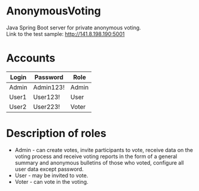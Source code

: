 # AnonymousVoting
Java Spring Boot server for private anonymous voting.  
Link to the test sample: http://141.8.198.190:5001    

# Accounts
| Login | Password | Role |
|---------|---------|---------|
| Admin | Admin123! | Admin |
| User1 | User123! | User |
| User2 | User223! | Voter |

# Description of roles
* Admin - can create votes, invite participants to vote, receive data on the voting process 
and receive voting reports in the form of a general summary and anonymous bulletins of those who voted,
configure all user data except password.    
* User - may be invited to vote.
* Voter - can vote in the voting.
